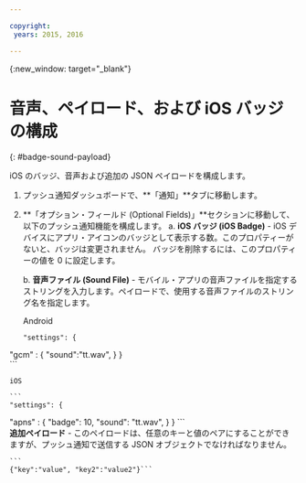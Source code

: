 ```yaml
---

copyright:
 years: 2015, 2016

---
```


{:new_window: target="_blank"}
# 音声、ペイロード、および iOS バッジの構成

{: #badge-sound-payload}

iOS のバッジ、音声および追加の JSON ペイロードを構成します。

1. プッシュ通知ダッシュボードで、**「通知」**タブに移動します。
2. **「オプション・フィールド (Optional Fields)」**セクションに移動して、以下のプッシュ通知機能を構成します。
a. **iOS バッジ (iOS Badge)** - iOS デバイスにアプリ・アイコンのバッジとして表示する数。このプロパティーがないと、バッジは変更されません。
バッジを削除するには、このプロパティーの値を 0 に設定します。


	b. **音声ファイル (Sound File)** - モバイル・アプリの音声ファイルを指定するストリングを入力します。ペイロードで、使用する音声ファイルのストリング名を指定します。


	Android

	```
	"settings": {
"gcm" : { 
"sound":"tt.wav",
	  }
	 }  
	```

	iOS

	```
	"settings": {
"apns" : { 
"badge": 10,
	      "sound": "tt.wav",
	  }
	}
	``` 		
**追加ペイロード** - このペイロードは、任意のキーと値のペアにすることができますが、プッシュ通知で送信する JSON オブジェクトでなければなりません。

	```
	{"key":"value", "key2":"value2"}```
